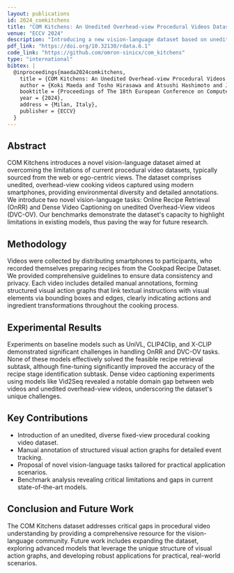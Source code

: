 ```yaml
---
layout: publications
id: 2024_comkitchens
title: "COM Kitchens: An Unedited Overhead-view Procedural Videos Dataset as a Vision-Language Benchmark"
venue: "ECCV 2024"
description: "Introducing a new vision-language dataset based on unedited overhead-view procedural cooking videos."
pdf_link: "https://doi.org/10.32130/rdata.6.1"
code_link: "https://github.com/omron-sinicx/com_kitchens"
type: "international"
bibtex: |
  @inproceedings{maeda2024comkitchens,
    title = {COM Kitchens: An Unedited Overhead-view Procedural Videos Dataset as a Vision-Language Benchmark},
    author = {Koki Maeda and Tosho Hirasawa and Atsushi Hashimoto and Jun Harashima and Leszek Rybicki and Yusuke Fukasawa and Yoshitaka Ushiku},
    booktitle = {Proceedings of The 18th European Conference on Computer Vision (ECCV 2024)},
    year = {2024},
    address = {Milan, Italy},
    publisher = {ECCV}
  }
---
```


## Abstract

COM Kitchens introduces a novel vision-language dataset aimed at overcoming the limitations of current procedural video datasets, typically sourced from the web or ego-centric views. The dataset comprises unedited, overhead-view cooking videos captured using modern smartphones, providing environmental diversity and detailed annotations. We introduce two novel vision-language tasks: Online Recipe Retrieval (OnRR) and Dense Video Captioning on unedited Overhead-View videos (DVC-OV). Our benchmarks demonstrate the dataset's capacity to highlight limitations in existing models, thus paving the way for future research.

## Methodology

Videos were collected by distributing smartphones to participants, who recorded themselves preparing recipes from the Cookpad Recipe Dataset. We provided comprehensive guidelines to ensure data consistency and privacy. Each video includes detailed manual annotations, forming structured visual action graphs that link textual instructions with visual elements via bounding boxes and edges, clearly indicating actions and ingredient transformations throughout the cooking process.

## Experimental Results

Experiments on baseline models such as UniVL, CLIP4Clip, and X-CLIP demonstrated significant challenges in handling OnRR and DVC-OV tasks. None of these models effectively solved the feasible recipe retrieval subtask, although fine-tuning significantly improved the accuracy of the recipe stage identification subtask. Dense video captioning experiments using models like Vid2Seq revealed a notable domain gap between web videos and unedited overhead-view videos, underscoring the dataset's unique challenges.

## Key Contributions

- Introduction of an unedited, diverse fixed-view procedural cooking video dataset.
- Manual annotation of structured visual action graphs for detailed event tracking.
- Proposal of novel vision-language tasks tailored for practical application scenarios.
- Benchmark analysis revealing critical limitations and gaps in current state-of-the-art models.

## Conclusion and Future Work

The COM Kitchens dataset addresses critical gaps in procedural video understanding by providing a comprehensive resource for the vision-language community. Future work includes expanding the dataset, exploring advanced models that leverage the unique structure of visual action graphs, and developing robust applications for practical, real-world scenarios.

